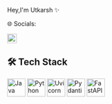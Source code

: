 Hey,I'm Utkarsh ✨


🌐 Socials:

<a href="https://www.linkedin.com/in/utkarsh-s-973885316/" target="_blank">
  <img src="https://cdn.jsdelivr.net/gh/devicons/devicon/icons/linkedin/linkedin-original.svg" alt="LinkedIn" height="22">
</a>


## 🛠️ Tech Stack

<p align="left">
  <img src="https://cdn.jsdelivr.net/gh/devicons/devicon/icons/java/java-original.svg" alt="Java" height="42" />
  
  <img src="https://cdn.jsdelivr.net/gh/devicons/devicon/icons/python/python-original.svg" alt="Python" height="42" />

  <img src="https://raw.githubusercontent.com/encode/uvicorn/master/docs/uvicorn.png" alt="Uvicorn" height="42" />
  
  <img height="42" src="https://cdn.simpleicons.org/pydantic/ff0000" alt="Pydantic" />

  <img src="https://cdn.jsdelivr.net/gh/devicons/devicon/icons/fastapi/fastapi-original.svg" alt="FastAPI" height="42" />
</p>
